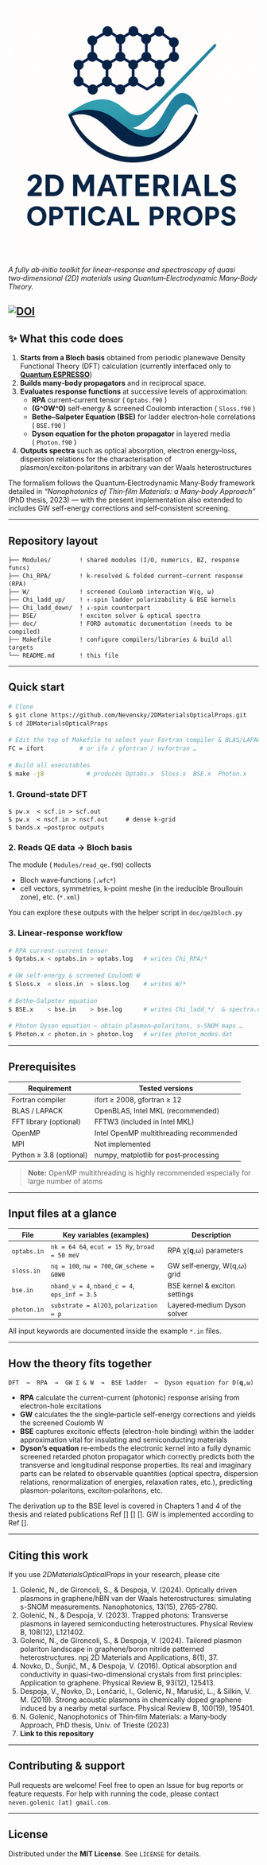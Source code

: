 ![2DMaterialsOpricalProps](https://raw.githubusercontent.com/Nevensky/2DMaterialsOpticalProps/refs/heads/master/logo.png.png)

*A fully ab‑initio toolkit for linear–response and spectroscopy of quasi two‑dimensional (2D) materials using Quantum‑Electrodynamic Many‑Body Theory.*

[![DOI](https://zenodo.org/badge/390714733.svg)](https://zenodo.org/badge/latestdoi/390714733)
---

## ✨ What this code does

1. **Starts from a Bloch basis** obtained from periodic planewave Density Functional Theory (DFT) calculation (currently interfaced only to [**Quantum ESPRESSO**](https://www.quantum-espresso.org/)) 
2. **Builds many‑body propagators** and in reciprocal space.
3. **Evaluates response functions** at successive levels of approximation:
   - **RPA** current‑current tensor ( `Optabs.f90` )
   - **\(G^0W^0\)** self‑energy & screened Coulomb interaction ( `Sloss.f90` )
   - **Bethe–Salpeter Equation (BSE)** for ladder electron‑hole correlations ( `BSE.f90` )
   - **Dyson equation for the photon propagator** in layered media ( `Photon.f90` )
4. **Outputs spectra** such as optical absorption, electron energy‑loss, dispersion relations for the characterisation of plasmon/exciton‑polaritons in arbitrary van der Waals heterostructures

The formalism follows the Quantum‑Electrodynamic Many‑Body framework detailed in *“Nanophotonics of Thin‑film Materials: a Many‑body Approach”* (PhD thesis, 2023) — with the present implementation also extended to includes GW self-energy corrections and self‑consistent screening.

---

## Repository layout

```
├── Modules/        ! shared modules (I/O, numerics, BZ, response funcs)
├── Chi_RPA/        ! k‑resolved & folded current–current response (RPA)
├── W/              ! screened Coulomb interaction W(q, ω)
├── Chi_ladd_up/    ! ↑‑spin ladder polarizability & BSE kernels
├── Chi_ladd_down/  ! ↓‑spin counterpart
├── BSE/            ! exciton solver & optical spectra
├── doc/            ! FORD automatic documentation (needs to be compiled)
├── Makefile        ! configure compilers/libraries & build all targets
└── README.md       ! this file
```

---

## Quick start

```bash
# Clone
$ git clone https://github.com/Nevensky/2DMaterialsOpticalProps.git
$ cd 2DMaterialsOpticalProps

# Edit the top of Makefile to select your Fortran compiler & BLAS/LAPACK
FC = ifort          # or ifx / gfortran / nvfortran …

# Build all executables
$ make -j8            # produces Optabs.x  Sloss.x  BSE.x  Photon.x
```

### 1. Ground‑state DFT

```
$ pw.x  < scf.in > scf.out
$ pw.x  < nscf.in > nscf.out     # dense k‑grid
$ bands.x –postproc outputs
```

### 2. Reads QE data → Bloch basis 

The module ( `Modules/read_qe.f90`) collects

- Bloch wave‑functions (`.wfc*`)
- cell vectors, symmetries, k-point meshe (in the ireducible Broullouin zone), etc. (`*.xml`)

You can explore these outputs with the helper script in `doc/qe2bloch.py` 
### 3. Linear‑response workflow

```bash
# RPA current‑current tensor
$ Optabs.x < optabs.in > optabs.log   # writes Chi_RPA/*

# GW self‑energy & screened Coulomb W
$ Sloss.x  < sloss.in  > sloss.log    # writes W/*

# Bethe–Salpeter equation
$ BSE.x    < bse.in    > bse.log      # writes Chi_ladd_*/  & spectra.dat

# Photon Dyson equation – obtain plasmon–polaritons, s‑SNOM maps …
$ Photon.x < photon.in > photon.log   # writes photon_modes.dat
```


---

## Prerequisites

| Requirement             | Tested versions                         |
|-------------------------|-----------------------------------------|
| Fortran compiler        |  ifort ≥ 2008, gfortran ≥ 12            |
| BLAS / LAPACK           | OpenBLAS, Intel MKL (recommended)       |
| FFT library (optional)  | FFTW3 (included in Intel MKL)           |
| OpenMP                  | Intel OpenMP multithreading recommended |
| MPI                     | Not implemented                         |
| Python ≥ 3.8 (optional) | numpy, matplotlib for post‑processing   |

> **Note:** OpenMP multithreading is highly recommended especially for large number of atoms

---

## Input files at a glance

| File        | Key variables (examples)                       | Description                   |
| ----------- | ---------------------------------------------- | ----------------------------- |
| `optabs.in` | `nk = 64 64`, `ecut = 15 Ry`, `broad = 50 meV` | RPA χ(𝐪,ω) parameters        |
| `sloss.in`  | `nq = 100`, `nω = 700`, `GW_scheme = G0W0`     | GW self‑energy, W(q,ω) grid   |
| `bse.in`    | `nband_v = 4`, `nband_c = 4`, `eps_inf = 3.5`  | BSE kernel & exciton settings |
| `photon.in` | `substrate = Al2O3`, `polarization = p`        | Layered‑medium Dyson solver   |

All input keywords are documented inside the example `*.in` files.

---

## How the theory fits together

```
DFT  →  RPA  →  GW Σ & W  →  BSE ladder  →  Dyson equation for D(𝐪,ω)
```

- **RPA** calculate the current-current (photonic) response arising from electron-hole excitations
- **GW** calculates the the single‑particle self-energy corrections and yields the screened Coulomb W
- **BSE** captures excitonic effects (electron-hole binding) within the ladder approximation vital for insulating and semiconducting materials
- **Dyson’s equation** re‑embeds the electronic kernel into a fully dynamic screened retarded photon propagator which correctly predicts both the transverse and longitudinal response properties. Its real and imaginary parts can be related to observable quantities (optical spectra, dispersion relations, renormalization of energies, relaxation rates, etc.), predicting plasmon-polaritons, exciton‑polaritons, etc.

The derivation up to the BSE level is covered in Chapters 1 and 4 of the thesis and related publications Ref [] [] []. GW is implemented according to Ref [].

---

## Citing this work

If you use *2DMaterialsOpticalProps* in your research, please cite
1. Golenić, N., de Gironcoli, S., & Despoja, V. (2024). Optically driven plasmons in graphene/hBN van der Waals heterostructures: simulating s-SNOM measurements. Nanophotonics, 13(15), 2765-2780.
2. Golenić, N., & Despoja, V. (2023). Trapped photons: Transverse plasmons in layered semiconducting heterostructures. Physical Review B, 108(12), L121402.
3. Golenić, N., de Gironcoli, S., & Despoja, V. (2024). Tailored plasmon polariton landscape in graphene/boron nitride patterned heterostructures. npj 2D Materials and Applications, 8(1), 37.
4. Novko, D., Šunjić, M., & Despoja, V. (2016). Optical absorption and conductivity in quasi-two-dimensional crystals from first principles: Application to graphene. Physical Review B, 93(12), 125413.
5. Despoja, V., Novko, D., Lončarić, I., Golenić, N., Marušić, L., & Silkin, V. M. (2019). Strong acoustic plasmons in chemically doped graphene induced by a nearby metal surface. Physical Review B, 100(19), 195401.
6. N. Golenić, Nanophotonics of Thin‑film Materials: a Many‑body Approach, PhD thesis, Univ. of Trieste (2023)
7. **Link to this repository**

---

## Contributing & support

Pull requests are welcome! Feel free to open an Issue for bug reports or feature requests. For help with running the code, please contact `neven.golenic [at] gmail.com`.

---

## License

Distributed under the **MIT License**. See `LICENSE` for details.

